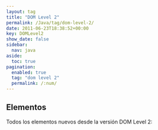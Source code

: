 ```yaml
---
layout: tag
title: "DOM Level 2"
permalink: /Java/tag/dom-level-2/
date: 2011-06-23T18:38:52+00:00
key: DOMLevel2
show_date: false
sidebar:
  nav: java
aside:
  toc: true
pagination: 
  enabled: true
  tag: "dom level 2"
  permalink: /:num/    
---
```


<h2>Elementos</h2>
Todos los elementos nuevos desde la versión DOM Level 2:
